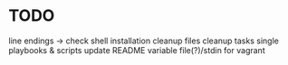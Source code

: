 # TODO
line endings -> check shell installation
cleanup files
cleanup tasks
single playbooks & scripts
update README
variable file(?)/stdin for vagrant
